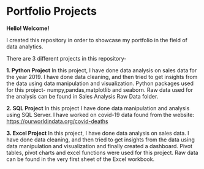 # Portfolio Projects

<b>Hello! Welcome!</b>

I created this repository in order to showcase my portfolio in the field of data analytics.

There are 3 different projects in this repository-

<b>1. Python Project</b>
In this project, I have done data analysis on sales data  for the year 2019.
I have done data cleaning, and then tried to get insights from the data using data manipulation and visualization.
Python packages used for this project- numpy,pandas,matplotlib and seaborn.
Raw data used for the analysis can be found in Sales Analysis Raw Data folder.

<b>2. SQL Project</b>
In this project I have done data manipulation and analysis using SQL Server.
I have worked on covid-19 data found from the website: https://ourworldindata.org/covid-deaths

<b>3. Excel Project</b>
In this project, I have done data analysis on sales data.
I have done data cleaning, and then tried to get insights from the data using data manipulation and visualization and finally created a dashboard.
Pivot tables, pivot charts and excel functions were used for this project.
Raw data can be found in the very first sheet of the Excel workbook.
